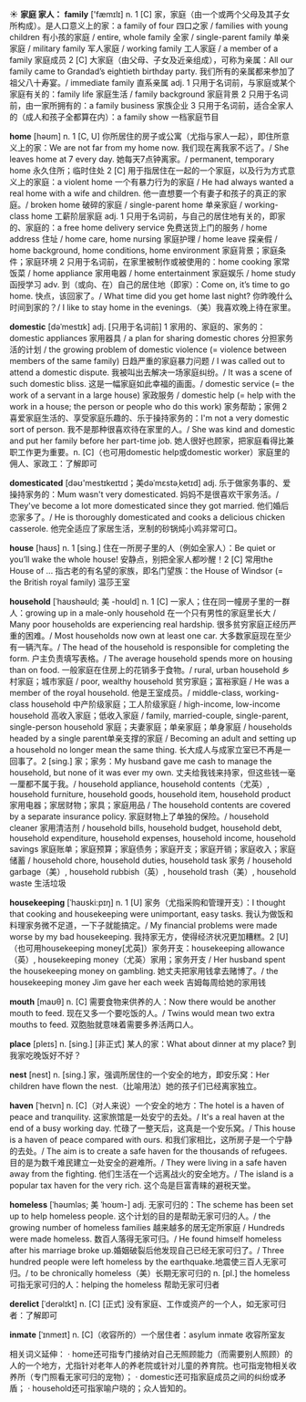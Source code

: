 ☀ <span class="category">**家庭 家人：**</span>
<span class="vocabulary">**family**</span> ['fæmɪlɪ] 
<span class="definition">n. 1 [C] 家，家庭（由一个或两个父母及其子女所构成）。是人口意义上的家：</span>a family of four 四口之家 / families with young children 有小孩的家庭 / entire, whole family 全家 / single-parent family 单亲家庭 / military family 军人家庭 / working family 工人家庭 / a member of a family 家庭成员 <span class="definition">2 [C] 大家庭（由父母、子女及近亲组成），可称为亲属：</span>All our family came to Grandad’s eightieth birthday party. 我们所有的亲属都来参加了祖父八十寿宴。/ immediate family 直系亲属 <span class="definition">adj. 1 只用于名词前，与家庭或某个家庭有关的：</span>family life 家庭生活 / family background 家庭背景 <span class="definition">2 只用于名词前，由一家所拥有的：</span>a family business 家族企业 <span class="definition">3 只用于名词前，适合全家人的（成人和孩子全都算在内）：</span>a family show 一档家庭节目

<span class="vocabulary">**home**</span> [həʊm] 
<span class="definition">n. 1 [C, U] 你所居住的房子或公寓（尤指与家人一起），即住所意义上的家：</span>We are not far from my home now. 我们现在离我家不远了。/ She leaves home at 7 every day. 她每天7点钟离家。/ permanent, temporary home 永久住所；临时住处 <span class="definition">2 [C] 用于指居住在一起的一个家庭，以及行为方式意义上的家庭：</span>a violent home 一个有暴力行为的家庭 / He had always wanted a real home with a wife and children. 他一直想要一个有妻子和孩子的真正的家庭。/ broken home 破碎的家庭 / single-parent home 单亲家庭 / working-class home 工薪阶层家庭 <span class="definition">adj. 1 只用于名词前，与自己的居住地有关的，即家的、家庭的：</span>a free home delivery service 免费送货上门的服务 / home address 住址 / home care, home nursing 家庭护理 / home leave 探亲假 / home background, home conditions, home environment 家庭背景；家庭条件；家庭环境 <span class="definition">2 只用于名词前，在家里被制作或被使用的：</span>home cooking 家常饭菜 / home appliance 家用电器 / home entertainment 家庭娱乐 / home study 函授学习 <span class="definition">adv. 到（或向、在）自己的居住地（即家）：</span>Come on, it’s time to go home. 快点，该回家了。/ What time did you get home last night? 你昨晚什么时间到家的？/ I like to stay home in the evenings.（美）我喜欢晚上待在家里。
           
<span class="vocabulary">**domestic**</span> [dəˈmestɪk]
<span class="definition">adj. [只用于名词前] 1 家用的、家庭的、家务的：</span>domestic appliances 家用器具 / a plan for sharing domestic chores 分担家务活的计划 / the growing problem of domestic violence (= violence between members of the same family) 日趋严重的家庭暴力问题 / I was called out to attend a domestic dispute. 我被叫出去解决一场家庭纠纷。/ It was a scene of such domestic bliss. 这是一幅家庭如此幸福的画面。/ domestic service (= the work of a servant in a large house) 家政服务 / domestic help (= help with the work in a house; the person or people who do this work) 家务帮助；家佣 <span class="definition">2 喜爱家庭生活的、享受家庭乐趣的、乐于操持家务的：</span>I'm not a very domestic sort of person. 我不是那种很喜欢待在家里的人。/ She was kind and domestic and put her family before her part-time job. 她人很好也顾家，把家庭看得比兼职工作更为重要。<span class="definition">n. [C]（也可用domestic help或domestic worker）家庭里的佣人、家政工：</span>了解即可
           
<span class="vocabulary">**domesticated**</span> [dəʊ'mestɪkeɪtɪd；美dəˈmɛstəˌketɪd]
<span class="definition">adj. 乐于做家务事的、爱操持家务的：</span>Mum wasn't very domesticated. 妈妈不是很喜欢干家务活。/ They've become a lot more domesticated since they got married. 他们婚后恋家多了。/ He is thoroughly domesticated and cooks a delicious chicken casserole. 他完全适应了家居生活，烹制的砂锅炖小鸡非常可口。

<span class="vocabulary">**house**</span> [haʊs] 
<span class="definition">n. 1 [sing.] 住在一所房子里的人（例如全家人）：</span>Be quiet or you’ll wake the whole house! 安静点，别把全家人都吵醒！<span class="definition">2 [C] 常用the House of ... 指古老的有名望的家族，即名门望族：</span>the House of Windsor (= the British royal family) 温莎王室
           
<span class="vocabulary">**household**</span> [ˈhaʊshəʊld; 美 -hoʊld]
<span class="definition">n. 1 [C] 一家人；住在同一幢房子里的一群人：</span>growing up in a male-only household 在一个只有男性的家庭里长大 / Many poor households are experiencing real hardship. 很多贫穷家庭正经历严重的困难。/ Most households now own at least one car. 大多数家庭现在至少有一辆汽车。/ The head of the household is responsible for completing the form. 户主负责填写表格。/ The average household spends more on housing than on food. 一般家庭在住房上的花销多于食物。/ rural, urban household 乡村家庭；城市家庭 / poor, wealthy household 贫穷家庭；富裕家庭 / He was a member of the royal household. 他是王室成员。/ middle-class, working-class household 中产阶级家庭；工人阶级家庭 / high-income, low-income household 高收入家庭；低收入家庭 / family, married-couple, single-parent, single-person household 家庭；夫妻家庭；单亲家庭；单身家庭 / households headed by a single parent单亲支撑的家庭 / Becoming an adult and setting up a household no longer mean the same thing. 长大成人与成家立室已不再是一回事了。<span class="definition">2 [sing.] 家；家务：</span>My husband gave me cash to manage the household, but none of it was ever my own. 丈夫给我钱来持家，但这些钱一毫一厘都不属于我。/ household appliance, household contents（尤英）, household furniture, household goods, household item, household product 家用电器；家居财物；家具；家庭用品 / The household contents are covered by a separate insurance policy. 家庭财物上了单独的保险。/ household cleaner 家用清洁剂 / household bills, household budget, household debt, household expenditure, household expenses, household income, household savings 家庭账单；家庭预算；家庭债务；家庭开支；家庭开销；家庭收入；家庭储蓄 / household chore, household duties, household task 家务 / household garbage（美）, household rubbish（英）, household trash（美）, household waste 生活垃圾
           
<span class="vocabulary">**housekeeping**</span> [ˈhaʊski:pɪŋ]
<span class="definition">n. 1 [U] 家务（尤指采购和管理开支）：</span>I thought that cooking and housekeeping were unimportant, easy tasks. 我认为做饭和料理家务微不足道，一下子就能搞定。/ My financial problems were made worse by my bad housekeeping. 我持家无方，使得经济状况更加糟糕。<span class="definition">2 [U]（也可用housekeeping money[尤英]）家务开支：</span>housekeeping allowance（英）, housekeeping money（尤英）家用；家务开支 / Her husband spent the housekeeping money on gambling. 她丈夫把家用钱拿去赌博了。/ the housekeeping money Jim gave her each week 吉姆每周给她的家用钱

<span class="vocabulary">**mouth**</span> [maʊθ] 
<span class="definition">n. [C] 需要食物来供养的人：</span>Now there would be another mouth to feed. 现在又多一个要吃饭的人。/ Twins would mean two extra mouths to feed. 双胞胎就意味着需要多养活两口人。

<span class="vocabulary">**place**</span> [pleɪs] 
<span class="definition">n. [sing.] [非正式] 某人的家：</span>What about dinner at my place? 到我家吃晚饭好不好？

<span class="vocabulary">**nest**</span> [nest] 
<span class="definition">n. [sing.] 家，强调所居住的一个安全的地方，即安乐窝：</span>Her children have flown the nest.（比喻用法）她的孩子们已经离家独立。
           
<span class="vocabulary">**haven**</span> [ˈheɪvn]
<span class="definition">n. [C]（对人来说）一个安全的地方：</span>The hotel is a haven of peace and tranquility. 这家旅馆是一处安宁的去处。/ It's a real haven at the end of a busy working day. 忙碌了一整天后，这真是一个安乐窝。/ This house is a haven of peace compared with ours. 和我们家相比，这所房子是一个宁静的去处。/ The aim is to create a safe haven for the thousands of refugees. 目的是为数千难民建立一处安全的避难所。/ They were living in a safe haven away from the fighting. 他们生活在一个远离战火的安全地方。/ The island is a popular tax haven for the very rich. 这个岛是巨富青睐的避税天堂。
           
<span class="vocabulary">**homeless**</span> [ˈhəʊmləs; 美 ˈhoʊm-]
<span class="definition">adj. 无家可归的：</span>The scheme has been set up to help homeless people. 这个计划的目的是帮助无家可归的人。/ the growing number of homeless families 越来越多的居无定所家庭 / Hundreds were made homeless. 数百人落得无家可归。/ He found himself homeless after his marriage broke up.婚姻破裂后他发现自己已经无家可归了。/ Three hundred people were left homeless by the earthquake.地震使三百人无家可归。/ to be chronically homeless（美）长期无家可归的 <span class="definition">n. [pl.] the homeless 可指无家可归的人：</span>helping the homeless 帮助无家可归者
                      
<span class="vocabulary">**derelict**</span> [ˈderəlɪkt]
<span class="definition">n. [C] [正式] 没有家庭、工作或资产的一个人，如无家可归者：</span>了解即可

<span class="vocabulary">**inmate**</span> [ˈɪnmeɪt]
<span class="definition">n. [C]（收容所的）一个居住者：</span>asylum inmate 收容所室友

相关词义延伸：
· home还可指专门接纳对自己无照顾能力（而需要别人照顾）的人的一个地方，尤指针对老年人的养老院或针对儿童的养育院。也可指宠物相关收养所（专门照看无家可归的宠物）；
· domestic还可指家庭成员之间的纠纷或矛盾；
· household还可指家喻户晓的；众人皆知的。